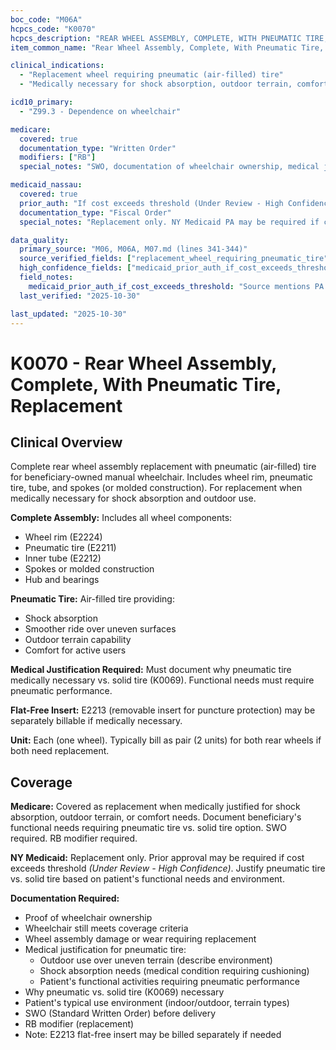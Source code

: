 ```yaml
---
boc_code: "M06A"
hcpcs_code: "K0070"
hcpcs_description: "REAR WHEEL ASSEMBLY, COMPLETE, WITH PNEUMATIC TIRE, SPOKES OR MOLDED, REPLACEMENT ONLY, EACH"
item_common_name: "Rear Wheel Assembly, Complete, With Pneumatic Tire, Replacement"

clinical_indications:
  - "Replacement wheel requiring pneumatic (air-filled) tire"
  - "Medically necessary for shock absorption, outdoor terrain, comfort"

icd10_primary:
  - "Z99.3 - Dependence on wheelchair"

medicare:
  covered: true
  documentation_type: "Written Order"
  modifiers: ["RB"]
  special_notes: "SWO, documentation of wheelchair ownership, medical justification for pneumatic tire. Beneficiary's functional needs require pneumatic (outdoor use, shock absorption). Billed per each. Includes wheel rim, tire, tube (E2211, E2212, E2224). Flat free insert (E2213) may be separately billable."

medicaid_nassau:
  covered: true
  prior_auth: "If cost exceeds threshold (Under Review - High Confidence)"
  documentation_type: "Fiscal Order"
  special_notes: "Replacement only. NY Medicaid PA may be required if cost exceeds threshold. Justify pneumatic vs. solid tire."

data_quality:
  primary_source: "M06, M06A, M07.md (lines 341-344)"
  source_verified_fields: ["replacement_wheel_requiring_pneumatic_tire", "medically_necessary_for_shock_absorption_outdoor_terrain", "swo_ownership_documentation_required", "functional_needs_require_pneumatic", "includes_rim_tire_tube", "e2213_may_be_separately_billable"]
  high_confidence_fields: ["medicaid_prior_auth_if_cost_exceeds_threshold"]
  field_notes:
    medicaid_prior_auth_if_cost_exceeds_threshold: "Source mentions PA may be required if cost exceeds threshold; typical for higher-cost replacements"
  last_verified: "2025-10-30"

last_updated: "2025-10-30"
---
```


# K0070 - Rear Wheel Assembly, Complete, With Pneumatic Tire, Replacement

## Clinical Overview

Complete rear wheel assembly replacement with pneumatic (air-filled) tire for beneficiary-owned manual wheelchair. Includes wheel rim, pneumatic tire, tube, and spokes (or molded construction). For replacement when medically necessary for shock absorption and outdoor use.

**Complete Assembly:** Includes all wheel components:
- Wheel rim (E2224)
- Pneumatic tire (E2211)
- Inner tube (E2212)
- Spokes or molded construction
- Hub and bearings

**Pneumatic Tire:** Air-filled tire providing:
- Shock absorption
- Smoother ride over uneven surfaces
- Outdoor terrain capability
- Comfort for active users

**Medical Justification Required:** Must document why pneumatic tire medically necessary vs. solid tire (K0069). Functional needs must require pneumatic performance.

**Flat-Free Insert:** E2213 (removable insert for puncture protection) may be separately billable if medically necessary.

**Unit:** Each (one wheel). Typically bill as pair (2 units) for both rear wheels if both need replacement.

## Coverage

**Medicare:** Covered as replacement when medically justified for shock absorption, outdoor terrain, or comfort needs. Document beneficiary's functional needs requiring pneumatic tire vs. solid tire option. SWO required. RB modifier required.

**NY Medicaid:** Replacement only. Prior approval may be required if cost exceeds threshold *(Under Review - High Confidence)*. Justify pneumatic tire vs. solid tire based on patient's functional needs and environment.

**Documentation Required:**
- Proof of wheelchair ownership
- Wheelchair still meets coverage criteria
- Wheel assembly damage or wear requiring replacement
- Medical justification for pneumatic tire:
  - Outdoor use over uneven terrain (describe environment)
  - Shock absorption needs (medical condition requiring cushioning)
  - Patient's functional activities requiring pneumatic performance
- Why pneumatic vs. solid tire (K0069) necessary
- Patient's typical use environment (indoor/outdoor, terrain types)
- SWO (Standard Written Order) before delivery
- RB modifier (replacement)
- Note: E2213 flat-free insert may be billed separately if needed
